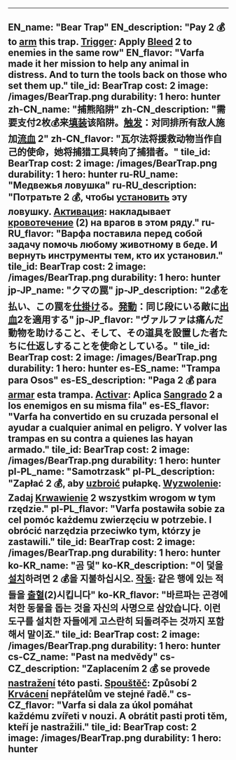---

EN_name: "Bear Trap"
EN_description: "Pay 2 💰 to <u>arm</u> this trap. <u>Trigger</u>: Apply <u>Bleed</u> 2 to enemies in the same row"
EN_flavor: "Varfa made it her mission to help any animal in distress. And to turn the tools back on those who set them up."
tile_id: BearTrap
cost: 2
image: /images/BearTrap.png
durability: 1
hero: hunter
zh-CN_name: "捕熊陷阱"
zh-CN_description: "需要支付2枚💰来<u>填装</u>该陷阱。<u>触发</u>：对同排所有敌人施加<u>流血</u> 2"
zh-CN_flavor: "瓦尔法将援救动物当作自己的使命，她将捕猎工具转向了捕猎者。"
tile_id: BearTrap
cost: 2
image: /images/BearTrap.png
durability: 1
hero: hunter
ru-RU_name: "Медвежья ловушка"
ru-RU_description: "Потратьте 2 💰, чтобы <u>установить</u> эту ловушку. <u>Активация</u>: накладывает <u>кровотечение</u> (2) на врагов в этом ряду."
ru-RU_flavor: "Варфа поставила перед собой задачу помочь любому животному в беде. И вернуть инструменты тем, кто их установил."
tile_id: BearTrap
cost: 2
image: /images/BearTrap.png
durability: 1
hero: hunter
jp-JP_name: "クマの罠"
jp-JP_description: "2💰を払い、この罠を<u>仕掛け</u>る。<u>発動</u>：同じ段にいる敵に<u>出血</u>2を適用する"
jp-JP_flavor: "ヴァルファは痛んだ動物を助けること、そして、その道具を設置した者たちに仕返しすることを使命としている。"
tile_id: BearTrap
cost: 2
image: /images/BearTrap.png
durability: 1
hero: hunter
es-ES_name: "Trampa para Osos"
es-ES_description: "Paga 2 💰 para <u>armar</u> esta trampa. <u>Activar</u>: Aplica <u>Sangrado</u> 2 a los enemigos en su misma fila"
es-ES_flavor: "Varfa ha convertido en su cruzada personal el ayudar a cualquier animal en peligro. Y volver las trampas en su contra a quienes las hayan armado."
tile_id: BearTrap
cost: 2
image: /images/BearTrap.png
durability: 1
hero: hunter
pl-PL_name: "Samotrzask"
pl-PL_description: "Zapłać 2 💰, aby <u>uzbroić</u> pułapkę. <u>Wyzwolenie</u>: Zadaj <u>Krwawienie</u> 2 wszystkim wrogom w tym rzędzie."
pl-PL_flavor: "Varfa postawiła sobie za cel pomóc każdemu zwierzęciu w potrzebie. I obrócić narzędzia przeciwko tym, którzy je zastawili."
tile_id: BearTrap
cost: 2
image: /images/BearTrap.png
durability: 1
hero: hunter
ko-KR_name: "곰 덫"
ko-KR_description: "이 덫을 <u>설치</u>하려면 2 💰을 지불하십시오. <u>작동</u>: 같은 행에 있는 적들을 <u>출혈</u>(2)시킵니다"
ko-KR_flavor: "바르파는 곤경에 처한 동물을 돕는 것을 자신의 사명으로 삼았습니다. 이런 도구를 설치한 자들에게 고스란히 되돌려주는 것까지 포함해서 말이죠."
tile_id: BearTrap
cost: 2
image: /images/BearTrap.png
durability: 1
hero: hunter
cs-CZ_name: "Past na medvědy"
cs-CZ_description: "Zaplacením 2 💰 se provede <u>nastražení</u> této pasti. <u>Spouštěč</u>: Způsobí 2 <u>Krvácení</u> nepřátelům ve stejné řadě."
cs-CZ_flavor: "Varfa si dala za úkol pomáhat každému zvířeti v nouzi. A obrátit pasti proti těm, kteří je nastražili."
tile_id: BearTrap
cost: 2
image: /images/BearTrap.png
durability: 1
hero: hunter
---